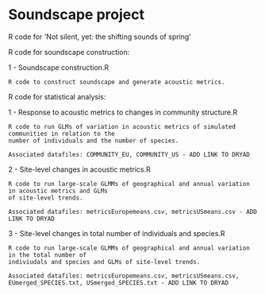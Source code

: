 # Soundscape project
R code for 'Not silent, yet: the shifting sounds of spring'

R code for soundscape construction:

1 - Soundscape construction.R
    
    R code to construct soundscape and generate acoustic metrics.

R code for statistical analysis: 

1 - Response to acoustic metrics to changes in community structure.R

    R code to run GLMs of variation in acoustic metrics of simulated communities in relation to the 
    number of individuals and the number of species. 
    
    Associated datafiles: COMMUNITY_EU, COMMUNITY_US - ADD LINK TO DRYAD
    
2 - Site-level changes in acoustic metrics.R

    R code to run large-scale GLMMs of geographical and annual variation in acoustic metrics and GLMs 
    of site-level trends.
    
    Associated datafiles: metricsEuropemeans.csv, metricsUSmeans.csv - ADD LINK TO DRYAD

3 - Site-level changes in total number of individuals and species.R
    
    R code to run large-scale GLMMs of geographical and annual variation in the total number of 
    indiviudals and species and GLMs of site-level trends. 
    
    Associated datafiles: metricsEuropemeans.csv, metricsUSmeans.csv, EUmerged_SPECIES.txt, USmerged_SPECIES.txt - ADD LINK TO DRYAD
